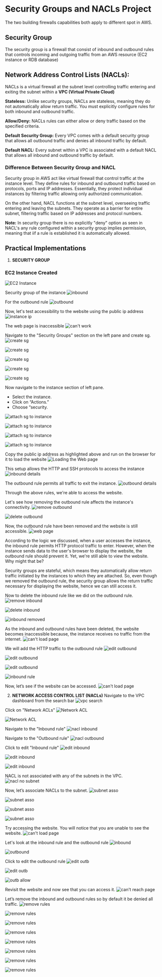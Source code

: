 # Security Groups and NACLs Project

The two building firewalls capabilities both apply to different spot in AWS.

## Security Group
The security group is a firewall that consist of inbound and outbound rules that controls incoming and outgoing traffic from an AWS resource (EC2 instance or RDB database)

## Network Address Control Lists (NACLs):
NACLs is a virtual firewall at the subnet level controlling traffic entering and exiting the subnet within a **VPC (Virtual Private Cloud)**

**Stateless:** Unlike security groups, NACLs are stateless, meaning they do not  automatically allow return traffic. You must explicitly configure rules for both inbound and outbound traffic.

**Allow/Deny:** NACLs rules can either allow or deny traffic based on the specified criteria.

**Default Security Group:** Every VPC comes with a default security group that allows all outbound traffic and denies all inbound traffic by default.

**Default NACL:** Every subnet within a VPC is associated with a default NACL that allows all inbound and outbound traffic by default.

### Difference Between Security Group and NACL
Security group in AWS act like virtual firewall that control traffic at the instance level. They define rules for inbound and outbound traffic based on protocols, ports and IP addresses. Essentially, they protect individual instances by filtering traffic allowing only authorized communication.

On the other hand, NACL functions at the subnet level, overseeing traffic entering and leaving the subnets. They operate as a barrier for entire subnet, filtering traffic based on IP addresses and protocol numbers. 

**Note:** In security group there is no explicitly "deny" option as seen in NACL's any rule configured within a security group implies permission, meaning that iif a rule is established it is automatically allowed.

## Practical Implementations
1. **SECURITY GROUP**
### EC2 Instance Created
![EC2 Instance](./images/instance-details-ip.PNG)

Security group of the instance
![inbound](./images/instance-details.PNG)

For the outbound rule
![outbound](./images/instance-details-outbound.PNG)

Now, let's test accessibility to the website using the public ip address
![instance ip](./images/instance-details-ip.PNG)

The web page is inaccessible
![can't work](./images/can't-reach-page-1.PNG)

Navigate to the "Security Groups" section on the left pane and create sg.
![create sg](./images/create-sg.PNG)

![create sg](./images/sg-basic-details.PNG)

![create sg](./images/add-rule-inbound.PNG)

![create sg](./images/create-sg-inbound.PNG)

![create sg](./images/create-sg-success.PNG)

Now navigate to the instance section of left pane.
- Select the instance.
- Click on “Actions.”
- Choose “security.

![attach sg to instance](./images/attach-sg.PNG)

![attach sg to instance](./images/attach-chng-sg.PNG)

![attach sg to instance](./images/attach-sg-selection.PNG)

![attach sg to instance](./images/attach-sg-success.PNG)

Copy the public ip address as highlighted above and run on the browser for it to load the website
![Loading the Web page](./images/page-accessible.PNG)

This setup allows the HTTP and SSH protocols to access the instance
![inbound details](./images/inbound-tf.PNG)

The outbound rule permits all traffic to exit the instance.
![outbound details](./images/outbound-tf.PNG)

Through the above rules, we're able to access the website.

Let's see how removing the outbound rule affects the instance's connectivity.
![remove outbound](./images/rm-outbound.PNG)

![delete outbound](./images/rm-inbound-del.PNG)

Now, the outbound rule have been removed and the website is still accessible. 
![web page](./images/page-accessible.PNG)

According to the logic we discussed, when a user accesses the instance, the inbound rule permits HTTP protocol traffic to enter. However, when the instance sends data to the user's browser to display the website, the outbound rule should prevent it. Yet, we're still able to view the website. Why might that be?

Security groups are stateful, which means they automatically allow return traffic initiated by the instances to which they are attached. So, even though we removed the outbound rule, the security group allows the return traffic necessary for displaying the website, hence we can still access it.

Now to delete the inbound rule like we did on the outbound rule.
![remove inbound](./images/rm-inbound.PNG)

![delete inbound](./images/rm-inbound-del.PNG)

![inbound removed](./images/rm-inbound-success.PNG)

As the inbound and outbound rules have been deleted, the website becomes inaccessible because, the instance receives no traffic from the internet.
![can't load page](./images/can't-reach-page-1.PNG)

We will add the HTTP traffic to the outbound rule
![edit outbound](./images/http-outbound-edit.PNG)

![edit outbound](./images/http-outbound-para.PNG)

![edit outbound](./images/http-outbound-success.PNG)

![inbound rule](./images/rm-inbound-success.PNG)

Now, let’s see if the website can be accessed.
![can't load page](./images/can't-reach-page-1.PNG)


2. **NETWORK ACCESS CONTROL LIST (NACLs)**
Navigate to the VPC dashboard from the search bar
![vpc search](./images/search-vpc.PNG)

Click on "Network ACLs"
![Network ACL](./images/nacl-tab.PNG)

![Network ACL](./images/nacl-tab-para.PNG)

Navigate to the "Inbound rule"
![nacl inbound](./images/nacl-inbound-tab.PNG)

Navigate to the "Outbound rule"
![nacl outbound](./images/nacl-outbound-tab.PNG)

Click to edit "Inbound rule"
![edit inbound](./images/nacl-inbound-edit.PNG)

![edit inbound](./images/nacl-inbound-para.PNG)

![edit inbound](./images/nacl-inbound-para2.PNG)

NACL is not associated with any of the subnets in the VPC.
![nacl no subnet](./images/nacl-no-subnet.PNG)

Now, let’s associate NACLs to the subnet.
![subnet asso](./images/nacl-edit-subnet.PNG)

![subnet asso](./images/nacl-edit-subnet-para.PNG)

![subnet asso](./images/nacl-edit-subnet-ass-success.PNG)

![subnet asso](./images/nacl-edit-subnet-ass-success2.PNG)

Try accessing the website. You will notice that you are unable to see the website.
![can't load page](./images/can't-reach-page-1.PNG)

Let's look at the inbound rule and the outbound rule
![inbound](./images/nacl-inbound-allow.PNG)

![outbound](./images/nacl-outbound-deny.PNG)

Click to edit the outbound rule
![edit outb](./images/nacl-outbound-edit-to-all.PNG)

![edit outb](./images/nacl-outbound-edit-to-para.PNG)

![outb allow](./images/nacl-outbound-allow.PNG)

Revisit the website and now see that you can access it.
![can't reach page](./images/page-accessible.PNG)

Let’s remove the inbound and outbound rules so by default it be denied all traffic.
![remove rules](./images/rm-outbound.PNG)

![remove rules](./images/rm-outbound-del.PNG)

![remove rules](./images/rm-outbound-success.PNG)

![remove rules](./images/rm-inbound.PNG)

![remove rules](./images/rm-inbound-del.PNG)

![remove rules](./images/rm-inbound-success.PNG)

![remove rules](./images/nacl-outbound-rm.PNG)

![remove rules](./images/nacl-inbound-rm.PNG)








